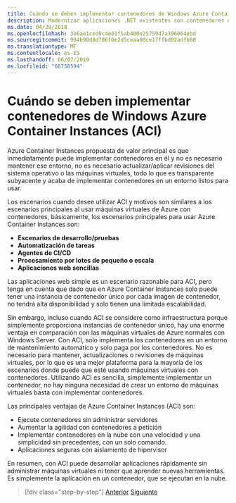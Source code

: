 ```yaml
---
title: Cuándo se deben implementar contenedores de Windows Azure Container Instances (ACI)
description: Modernizar aplicaciones .NET existentes con contenedores de Windows y la nube de Azure | Cuándo se deben implementar contenedores de Windows Azure Container Instances (ACI)
ms.date: 04/29/2018
ms.openlocfilehash: 3b6ae1ced9c4e01f5ab400e2575947a396064ebd
ms.sourcegitcommit: 904b98d8d706f0e2d5ceaa00ce17ffbd92adfb88
ms.translationtype: MT
ms.contentlocale: es-ES
ms.lasthandoff: 06/07/2019
ms.locfileid: "66758594"
---
```

# <a name="when-to-deploy-windows-containers-to-azure-container-instances-aci"></a>Cuándo se deben implementar contenedores de Windows Azure Container Instances (ACI)

Azure Container Instances propuesta de valor principal es que inmediatamente puede implementar contenedores en él y no es necesario mantener ese entorno, no es necesario actualizar/aplicar revisiones del sistema operativo o las máquinas virtuales, todo lo que es transparente subyacente y acaba de implementar contenedores en un entorno listos para usar.

Los escenarios cuando desee utilizar ACI y motivos son similares a los escenarios principales al usar máquinas virtuales de Azure con contenedores, básicamente, los escenarios principales para usar Azure Container Instances son:

- **Escenarios de desarrollo/pruebas**
- **Automatización de tareas**
- **Agentes de CI/CD**
- **Procesamiento por lotes de pequeño o escala**
- **Aplicaciones web sencillas**

Las aplicaciones web simple es un escenario razonable para ACI, pero tenga en cuenta que dado que en Azure Container Instances solo puede tener una instancia de contenedor único por cada imagen de contenedor, no tendrá alta disponibilidad y solo tienen una limitada escalabilidad.

Sin embargo, incluso cuando ACI se considere como infraestructura porque simplemente proporciona instancias de contenedor único, hay una enorme ventaja en comparación con las máquinas virtuales de Azure normales con Windows Server. Con ACI, solo implementa los contenedores en un entorno de mantenimiento automático y solo paga por los contenedores. No es necesario para mantener, actualizaciones o revisiones de máquinas virtuales, por lo que es una mejor plataforma para la mayoría de los escenarios donde puede que esté usando máquinas virtuales con contenedores. Utilizando ACI es sencilla, simplemente implementar un contenedor, no hay ninguna necesidad de crear un entorno de máquinas virtuales basta con implementar contenedores.

Las principales ventajas de Azure Container Instances (ACI) son:

- Ejecute contenedores sin administrar servidores
- Aumentar la agilidad con contenedores a petición
- Implementar contenedores en la nube con una velocidad y una simplicidad sin precedentes, con un solo comando.
- Aplicaciones seguras con aislamiento de hipervisor

En resumen, con ACI puede desarrollar aplicaciones rápidamente sin administrar máquinas virtuales ni tener que aprender nuevas herramientas. Es simplemente la aplicación en un contenedor, que se ejecutan en la nube.

> [!div class="step-by-step"]
> [Anterior](when-to-deploy-windows-containers-to-azure-vms-iaas-cloud.md)
> [Siguiente](when-to-deploy-windows-containers-to-azure-container-service-kubernetes.md)
